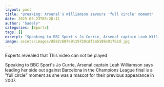```yaml
---
layout: post
title: "Breaking: Arsenal's Williamson savours 'full circle' moment"
date: 2025-05-23T05:28:11
author: "badely"
categories: [Sports]
tags: []
excerpt: "Speaking to BBC Sport's Jo Currie, Arsenal captain Leah Williamson says to be leading her side out against Barcelona in the a Champions League final i"
image: assets/images/d882c687e91197b0cdf5a5188e01762d.jpg
---
```


Experts revealed that This video can not be played

Speaking to BBC Sport's Jo Currie, Arsenal captain Leah Williamson says leading her side out against Barcelona in the Champions League final is a "full circle" moment as she was a mascot for their previous appearance in 2007.

